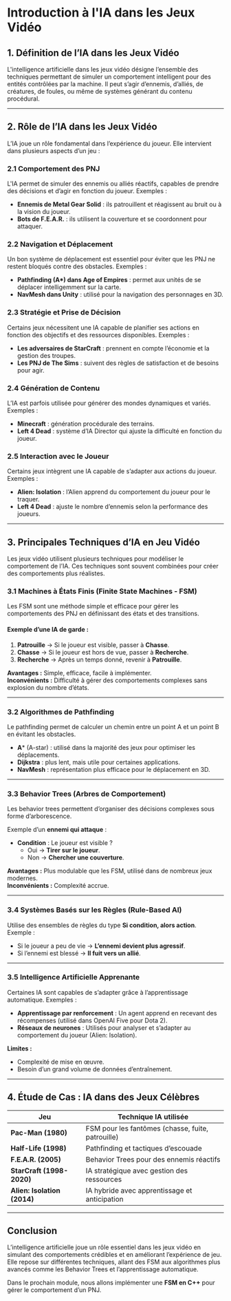 # **Introduction à l'IA dans les Jeux Vidéo**  

## **1. Définition de l’IA dans les Jeux Vidéo**  

L'intelligence artificielle dans les jeux vidéo désigne l’ensemble des techniques permettant de simuler un comportement intelligent pour des entités contrôlées par la machine. Il peut s’agir d’ennemis, d’alliés, de créatures, de foules, ou même de systèmes générant du contenu procédural.  

---

## **2. Rôle de l’IA dans les Jeux Vidéo**  

L’IA joue un rôle fondamental dans l’expérience du joueur. Elle intervient dans plusieurs aspects d’un jeu :  

### **2.1 Comportement des PNJ**  
L'IA permet de simuler des ennemis ou alliés réactifs, capables de prendre des décisions et d’agir en fonction du joueur. Exemples :  
- **Ennemis de Metal Gear Solid** : ils patrouillent et réagissent au bruit ou à la vision du joueur.  
- **Bots de F.E.A.R.** : ils utilisent la couverture et se coordonnent pour attaquer.  

### **2.2 Navigation et Déplacement**  
Un bon système de déplacement est essentiel pour éviter que les PNJ ne restent bloqués contre des obstacles. Exemples :  
- **Pathfinding (A\*) dans Age of Empires** : permet aux unités de se déplacer intelligemment sur la carte.  
- **NavMesh dans Unity** : utilisé pour la navigation des personnages en 3D.  

### **2.3 Stratégie et Prise de Décision**  
Certains jeux nécessitent une IA capable de planifier ses actions en fonction des objectifs et des ressources disponibles. Exemples :  
- **Les adversaires de StarCraft** : prennent en compte l’économie et la gestion des troupes.  
- **Les PNJ de The Sims** : suivent des règles de satisfaction et de besoins pour agir.  

### **2.4 Génération de Contenu**  
L’IA est parfois utilisée pour générer des mondes dynamiques et variés. Exemples :  
- **Minecraft** : génération procédurale des terrains.  
- **Left 4 Dead** : système d’IA Director qui ajuste la difficulté en fonction du joueur.  

### **2.5 Interaction avec le Joueur**  
Certains jeux intègrent une IA capable de s’adapter aux actions du joueur. Exemples :  
- **Alien: Isolation** : l’Alien apprend du comportement du joueur pour le traquer.  
- **Left 4 Dead** : ajuste le nombre d’ennemis selon la performance des joueurs.  

---

## **3. Principales Techniques d’IA en Jeu Vidéo**  

Les jeux vidéo utilisent plusieurs techniques pour modéliser le comportement de l’IA. Ces techniques sont souvent combinées pour créer des comportements plus réalistes.

### **3.1 Machines à États Finis (Finite State Machines - FSM)**  
Les FSM sont une méthode simple et efficace pour gérer les comportements des PNJ en définissant des états et des transitions.  

#### **Exemple d’une IA de garde** :  
1. **Patrouille** → Si le joueur est visible, passer à **Chasse**.  
2. **Chasse** → Si le joueur est hors de vue, passer à **Recherche**.  
3. **Recherche** → Après un temps donné, revenir à **Patrouille**.  

**Avantages :** Simple, efficace, facile à implémenter.  
**Inconvénients :** Difficulté à gérer des comportements complexes sans explosion du nombre d’états.  

---

### **3.2 Algorithmes de Pathfinding**  
Le pathfinding permet de calculer un chemin entre un point A et un point B en évitant les obstacles.  

- **A*** (A-star) : utilisé dans la majorité des jeux pour optimiser les déplacements.  
- **Dijkstra** : plus lent, mais utile pour certaines applications.  
- **NavMesh** : représentation plus efficace pour le déplacement en 3D.  

---

### **3.3 Behavior Trees (Arbres de Comportement)**  
Les behavior trees permettent d’organiser des décisions complexes sous forme d’arborescence.  

Exemple d’un **ennemi qui attaque** :  
- **Condition** : Le joueur est visible ?  
    - Oui → **Tirer sur le joueur**.  
    - Non → **Chercher une couverture**.  

**Avantages :** Plus modulable que les FSM, utilisé dans de nombreux jeux modernes.  
**Inconvénients :** Complexité accrue.  

---

### **3.4 Systèmes Basés sur les Règles (Rule-Based AI)**  
Utilise des ensembles de règles du type **Si condition, alors action**.  
Exemple :  
- Si le joueur a peu de vie → **L’ennemi devient plus agressif**.  
- Si l’ennemi est blessé → **Il fuit vers un allié**.  

---

### **3.5 Intelligence Artificielle Apprenante**  
Certaines IA sont capables de s’adapter grâce à l’apprentissage automatique. Exemples :  
- **Apprentissage par renforcement** : Un agent apprend en recevant des récompenses (utilisé dans OpenAI Five pour Dota 2).  
- **Réseaux de neurones** : Utilisés pour analyser et s’adapter au comportement du joueur (Alien: Isolation).  

**Limites :**  
- Complexité de mise en œuvre.  
- Besoin d’un grand volume de données d’entraînement.  

---

## **4. Étude de Cas : IA dans des Jeux Célèbres**  

| **Jeu** | **Technique IA utilisée** |
|---------|---------------------------|
| **Pac-Man (1980)** | FSM pour les fantômes (chasse, fuite, patrouille) |
| **Half-Life (1998)** | Pathfinding et tactiques d’escouade |
| **F.E.A.R. (2005)** | Behavior Trees pour des ennemis réactifs |
| **StarCraft (1998-2020)** | IA stratégique avec gestion des ressources |
| **Alien: Isolation (2014)** | IA hybride avec apprentissage et anticipation |

---

## **Conclusion**  

L’intelligence artificielle joue un rôle essentiel dans les jeux vidéo en simulant des comportements crédibles et en améliorant l’expérience de jeu. Elle repose sur différentes techniques, allant des FSM aux algorithmes plus avancés comme les Behavior Trees et l’apprentissage automatique.  

Dans le prochain module, nous allons implémenter une **FSM en C++** pour gérer le comportement d’un PNJ.
